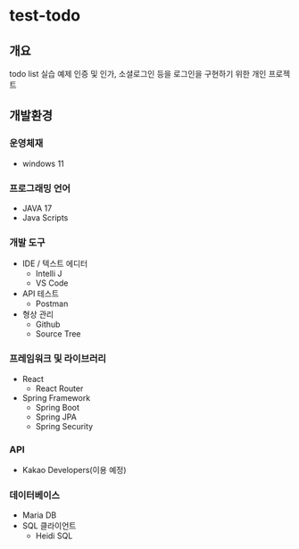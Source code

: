 # test-todo
## 개요
todo list 실습 예제
인증 및 인가, 소셜로그인 등을 로그인을 구현하기 위한 개인 프로젝트

## 개발환경

### 운영체재
- windows 11

### 프로그래밍 언어
- JAVA 17
- Java Scripts

### 개발 도구
- IDE / 텍스트 에디터
  - Intelli J
  - VS Code
- API 테스트
  - Postman
- 형상 관리
  - Github
  - Source Tree

### 프레임워크 및 라이브러리
- React
  - React Router
- Spring Framework
  - Spring Boot
  - Spring JPA
  - Spring Security
 
### API
- Kakao Developers(이용 예정)

### 데이터베이스
- Maria DB
- SQL 클라이언트
  - Heidi SQL





